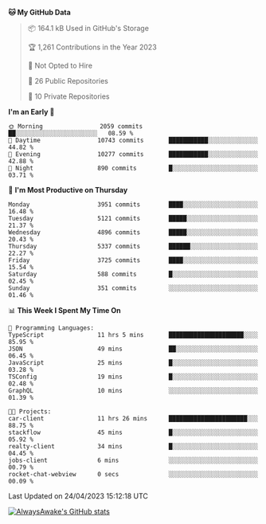 <!--START_SECTION:waka-->
**🐱 My GitHub Data** 

> 📦 164.1 kB Used in GitHub's Storage 
 > 
> 🏆 1,261 Contributions in the Year 2023
 > 
> 🚫 Not Opted to Hire
 > 
> 📜 26 Public Repositories 
 > 
> 🔑 10 Private Repositories 
 > 
**I'm an Early 🐤** 

```text
🌞 Morning                2059 commits        ██░░░░░░░░░░░░░░░░░░░░░░░   08.59 % 
🌆 Daytime                10743 commits       ███████████░░░░░░░░░░░░░░   44.82 % 
🌃 Evening                10277 commits       ███████████░░░░░░░░░░░░░░   42.88 % 
🌙 Night                  890 commits         █░░░░░░░░░░░░░░░░░░░░░░░░   03.71 % 
```
📅 **I'm Most Productive on Thursday** 

```text
Monday                   3951 commits        ████░░░░░░░░░░░░░░░░░░░░░   16.48 % 
Tuesday                  5121 commits        █████░░░░░░░░░░░░░░░░░░░░   21.37 % 
Wednesday                4896 commits        █████░░░░░░░░░░░░░░░░░░░░   20.43 % 
Thursday                 5337 commits        ██████░░░░░░░░░░░░░░░░░░░   22.27 % 
Friday                   3725 commits        ████░░░░░░░░░░░░░░░░░░░░░   15.54 % 
Saturday                 588 commits         █░░░░░░░░░░░░░░░░░░░░░░░░   02.45 % 
Sunday                   351 commits         ░░░░░░░░░░░░░░░░░░░░░░░░░   01.46 % 
```


📊 **This Week I Spent My Time On** 

```text
💬 Programming Languages: 
TypeScript               11 hrs 5 mins       █████████████████████░░░░   85.95 % 
JSON                     49 mins             ██░░░░░░░░░░░░░░░░░░░░░░░   06.45 % 
JavaScript               25 mins             █░░░░░░░░░░░░░░░░░░░░░░░░   03.28 % 
TSConfig                 19 mins             █░░░░░░░░░░░░░░░░░░░░░░░░   02.48 % 
GraphQL                  10 mins             ░░░░░░░░░░░░░░░░░░░░░░░░░   01.39 % 

🐱‍💻 Projects: 
car-client               11 hrs 26 mins      ██████████████████████░░░   88.75 % 
stackflow                45 mins             █░░░░░░░░░░░░░░░░░░░░░░░░   05.92 % 
realty-client            34 mins             █░░░░░░░░░░░░░░░░░░░░░░░░   04.45 % 
jobs-client              6 mins              ░░░░░░░░░░░░░░░░░░░░░░░░░   00.79 % 
rocket-chat-webview      0 secs              ░░░░░░░░░░░░░░░░░░░░░░░░░   00.09 % 
```


 Last Updated on 24/04/2023 15:12:18 UTC
<!--END_SECTION:waka-->

[![AlwaysAwake's GitHub stats](https://github-readme-stats.vercel.app/api?username=AlwaysAwake&show_icons=true&theme=github_dark&count_private=true)](https://github.com/AlwaysAwake/AlwaysAwake)
